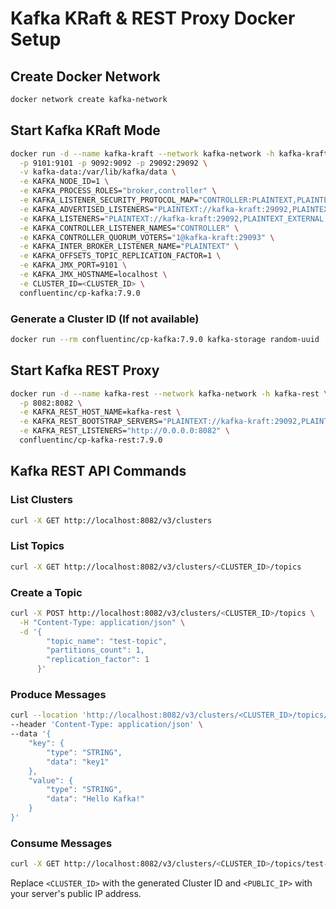 # Kafka KRaft & REST Proxy Docker Setup

## Create Docker Network
```sh
docker network create kafka-network
```

## Start Kafka KRaft Mode
```sh
docker run -d --name kafka-kraft --network kafka-network -h kafka-kraft \
  -p 9101:9101 -p 9092:9092 -p 29092:29092 \
  -v kafka-data:/var/lib/kafka/data \
  -e KAFKA_NODE_ID=1 \
  -e KAFKA_PROCESS_ROLES="broker,controller" \
  -e KAFKA_LISTENER_SECURITY_PROTOCOL_MAP="CONTROLLER:PLAINTEXT,PLAINTEXT_EXTERNAL:PLAINTEXT,PLAINTEXT:PLAINTEXT" \
  -e KAFKA_ADVERTISED_LISTENERS="PLAINTEXT://kafka-kraft:29092,PLAINTEXT_EXTERNAL://<PUBLIC_IP>:9092" \
  -e KAFKA_LISTENERS="PLAINTEXT://kafka-kraft:29092,PLAINTEXT_EXTERNAL://0.0.0.0:9092,CONTROLLER://kafka-kraft:29093" \
  -e KAFKA_CONTROLLER_LISTENER_NAMES="CONTROLLER" \
  -e KAFKA_CONTROLLER_QUORUM_VOTERS="1@kafka-kraft:29093" \
  -e KAFKA_INTER_BROKER_LISTENER_NAME="PLAINTEXT" \
  -e KAFKA_OFFSETS_TOPIC_REPLICATION_FACTOR=1 \
  -e KAFKA_JMX_PORT=9101 \
  -e KAFKA_JMX_HOSTNAME=localhost \
  -e CLUSTER_ID=<CLUSTER_ID> \
  confluentinc/cp-kafka:7.9.0
```

### Generate a Cluster ID (If not available)
```sh
docker run --rm confluentinc/cp-kafka:7.9.0 kafka-storage random-uuid
```

## Start Kafka REST Proxy
```sh
docker run -d --name kafka-rest --network kafka-network -h kafka-rest \
  -p 8082:8082 \
  -e KAFKA_REST_HOST_NAME=kafka-rest \
  -e KAFKA_REST_BOOTSTRAP_SERVERS="PLAINTEXT://kafka-kraft:29092,PLAINTEXT_EXTERNAL://<PUBLIC_IP>:9092" \
  -e KAFKA_REST_LISTENERS="http://0.0.0.0:8082" \
  confluentinc/cp-kafka-rest:7.9.0
```

## Kafka REST API Commands

### List Clusters
```sh
curl -X GET http://localhost:8082/v3/clusters
```

### List Topics
```sh
curl -X GET http://localhost:8082/v3/clusters/<CLUSTER_ID>/topics
```

### Create a Topic
```sh
curl -X POST http://localhost:8082/v3/clusters/<CLUSTER_ID>/topics \
  -H "Content-Type: application/json" \
  -d '{
        "topic_name": "test-topic",
        "partitions_count": 1,
        "replication_factor": 1
      }'
```

### Produce Messages
```sh
curl --location 'http://localhost:8082/v3/clusters/<CLUSTER_ID>/topics/test-topic/records' \
--header 'Content-Type: application/json' \
--data '{
    "key": {
        "type": "STRING",
        "data": "key1"
    },
    "value": {
        "type": "STRING",
        "data": "Hello Kafka!"
    }
}'
```

### Consume Messages
```sh
curl -X GET http://localhost:8082/v3/clusters/<CLUSTER_ID>/topics/test-topic/records
```

Replace `<CLUSTER_ID>` with the generated Cluster ID and `<PUBLIC_IP>` with your server's public IP address.

